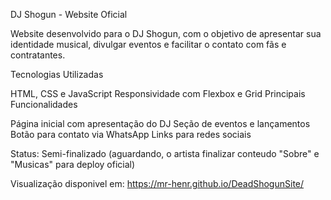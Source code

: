 DJ Shogun - Website Oficial

Website desenvolvido para o DJ Shogun, com o objetivo de apresentar sua identidade musical, divulgar eventos e facilitar o contato com fãs e contratantes.

Tecnologias Utilizadas

HTML, CSS e JavaScript
Responsividade com Flexbox e Grid
Principais Funcionalidades

Página inicial com apresentação do DJ
Seção de eventos e lançamentos
Botão para contato via WhatsApp
Links para redes sociais

Status: Semi-finalizado
(aguardando, o artista finalizar conteudo "Sobre" e "Musicas" para deploy oficial)

Visualização disponivel em: https://mr-henr.github.io/DeadShogunSite/
